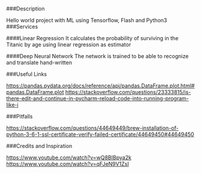 ###Description

Hello world project with ML using Tensorflow, Flash and Python3
###Services

####Linear Regression
It calculates the probability of surviving in the Titanic by age using linear regression as estimator

####Deep Neural Network
The network is trained to be able to recognize and translate hand-written

###Useful Links

https://pandas.pydata.org/docs/reference/api/pandas.DataFrame.plot.html#pandas.DataFrame.plot
https://stackoverflow.com/questions/23333815/is-there-edit-and-continue-in-pycharm-reload-code-into-running-program-like-i

###Pitfalls

https://stackoverflow.com/questions/44649449/brew-installation-of-python-3-6-1-ssl-certificate-verify-failed-certificate/44649450#44649450

###Credits and Inspiration

https://www.youtube.com/watch?v=wQ8BIBpya2k
https://www.youtube.com/watch?v=qFJeN9V1ZsI